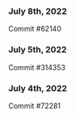 ### July 8th, 2022

Commit #62140

### July 5th, 2022

Commit #314353


### July 4th, 2022

Commit #72281
